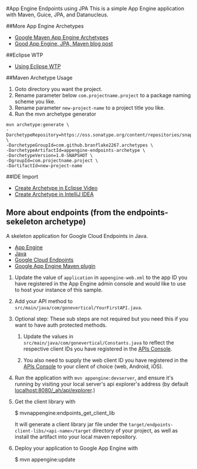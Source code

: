 #App Engine Endpoints using JPA
This is a simple App Engine application with Maven, Guice, JPA, and Datanucleus.

##More App Engine Archetypes
 * [Google Maven App Engine Archetypes](https://cloud.google.com/appengine/docs/java/tools/maven#maven_app_engine_archetypes)
 * [Good App Engine, JPA, Maven blog post](http://www.loop81.com/2013/02/gae-google-app-engine-jpa2-maven-and.html)

##Eclipse WTP
* [Using Eclipse WTP](https://cloud.google.com/appengine/docs/java/webtoolsplatform)

##Maven Archetype Usage

1. Goto directory you want the project.
2. Rename parameter below `com.projectname.project` to a package naming scheme you like.
3. Rename parameter `new-project-name` to a project title you like.
4. Run the mvn archetype generator

```
mvn archetype:generate \
-DarchetypeRepository=https://oss.sonatype.org/content/repositories/snapshots \
-DarchetypeGroupId=com.github.branflake2267.archetypes \
-DarchetypeArtifactId=appengine-endpoints-archetype \
-DarchetypeVersion=1.0-SNAPSHOT \
-DgroupId=com.projectname.project \
-DartifactId=new-project-name
```

##IDE Import

* [Create Archetype in Eclipse Video](https://www.youtube.com/watch?v=5QPOAXLGB2Y&list=PLBbgqtDgdc_RBdHY5TpQRRvjo1_1BTVkh&index=1)
* [Create Archetype in IntelliJ IDEA](https://www.youtube.com/watch?v=XD9anp_p4mc&list=PLBbgqtDgdc_RBdHY5TpQRRvjo1_1BTVkh&index=2)


## More about endpoints (from the endpoints-sekeleton archetype)


A skeleton application for Google Cloud Endpoints in Java.

- [App Engine][1]
- [Java][2]
- [Google Cloud Endpoints][3]
- [Google App Engine Maven plugin][4]


1. Update the value of `application` in `appengine-web.xml` to the app
   ID you have registered in the App Engine admin console and would
   like to use to host your instance of this sample.

1. Add your API method to `src/main/java/com/gonevertical/YourFirstAPI.java`.

1. Optional step: These sub steps are not required but you need this
   if you want to have auth protected methods.

    1. Update the values in `src/main/java/com/gonevertical/Constants.java`
       to reflect the respective client IDs you have registered in the
       [APIs Console][6]. 

    1. You also need to supply the web client ID you have registered
       in the [APIs Console][4] to your client of choice (web, Android,
       iOS).

1. Run the application with `mvn appengine:devserver`, and ensure it's
   running by visiting your local server's api explorer's address (by
   default [localhost:8080/_ah/api/explorer][5].)

1. Get the client library with

   $ mvnappengine:endpoints_get_client_lib

   It will generate a client library jar file under the
   `target/endpoints-client-libs/<api-name>/target` directory of your
   project, as well as install the artifact into your local maven
   repository.

1. Deploy your application to Google App Engine with

   $ mvn appengine:update

[1]: https://developers.google.com/appengine
[2]: http://java.com/en/
[3]: https://developers.google.com/appengine/docs/java/endpoints/
[4]: https://developers.google.com/appengine/docs/java/tools/maven
[5]: https://localhost:8080/_ah/api/explorer
[6]: https://console.developers.google.com/


